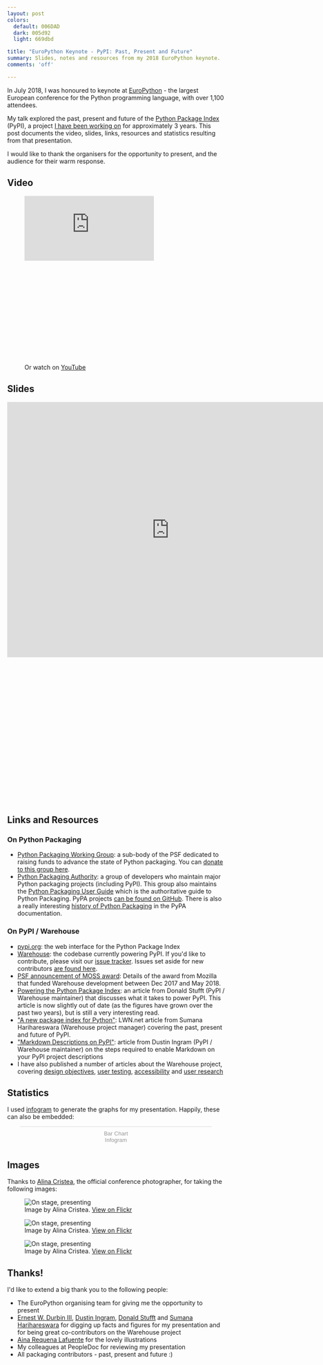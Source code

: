 ```yaml
---
layout: post
colors:
  default: 006DAD
  dark: 005d92
  light: 669dbd

title: "EuroPython Keynote - PyPI: Past, Present and Future"
summary: Slides, notes and resources from my 2018 EuroPython keynote.
comments: 'off'

---
```


In July 2018, I was honoured to keynote at [EuroPython](https://europython.eu/) - the largest European conference for the Python programming language, with over 1,100 attendees.

My talk explored the past, present and future of the [Python Package Index](http://pypi.org) (PyPI), a project [I have been working on](https://whoisnicoleharris.com/warehouse/) for approximately 3 years. This post documents the video, slides, links, resources and statistics resulting from that presentation.

I would like to thank the organisers for the opportunity to present, and the audience for their warm response.

## Video

<figure class="img-figure centered">
    <div class='embed-container' style="padding-bottom: 56.25%">
      <iframe src="https://www.youtube.com/embed/Rps9lHflkCg?rel=0&amp;start=1920&amp;start=1920&amp;end=3740" frameborder="0" allowfullscreen></iframe>
    </div>
    <figcaption>Or watch on <a href="https://www.youtube.com/watch?v=Rps9lHflkCg?rel=0&amp;start=1920&amp;end=3740">YouTube</a></figcaption>
</figure>

## Slides

<div class="embed-container" style="padding-bottom: 66.4%;">
  <iframe src="https://docs.google.com/presentation/d/e/2PACX-1vRw88JQz20Um5wOZhhHVWSSK-LhHUmwm6Ux2IiqFMwg98pZye3NNr8Y62eSsXAmn-EWOYi6pF2gKjQC/embed?start=false&loop=false&delayms=60000"
  frameborder="0" width="750" height="591" allowfullscreen="true" mozallowfullscreen="true" webkitallowfullscreen="true"></iframe>
</div>

## Links and Resources

### On Python Packaging

- [Python Packaging Working Group](https://wiki.python.org/psf/PackagingWG/Charter): a sub-body of the PSF dedicated to raising funds to advance the state of Python packaging. You can [donate to this group here](https://donate.pypi.org).
- [Python Packaging Authority](https://www.pypa.io/): a group of developers who maintain major Python packaging projects (including PyPI). This group also maintains the [Python Packaging User Guide](https://packaging.python.org/) which is the authoritative guide to Python Packaging. PyPA projects [can be found on GitHub](https://github.com/pypa/). There is also a really interesting [history of Python Packaging](https://www.pypa.io/en/latest/history/) in the PyPA documentation.

### On PyPI / Warehouse

- [pypi.org](https://pypi.org): the web interface for the Python Package Index
- [Warehouse](https://github.com/pypa/warehouse): the codebase currently powering PyPI. If you'd like to contribute, please visit our [issue tracker](https://github.com/pypa/warehouse/issues). Issues set aside for new contributors [are found here](https://github.com/pypa/warehouse/issues?q=is%3Aopen+is%3Aissue+label%3A%22good+first+issue%22).
- [PSF announcement of MOSS award](http://pyfound.blogspot.com/2017/11/the-psf-awarded-moss-grant-pypi.html): Details of the award from Mozilla that funded Warehouse development between Dec 2017 and May 2018.
- [Powering the Python Package Index](https://caremad.io/posts/2016/05/powering-pypi/): an article from Donald Stufft (PyPI / Warehouse maintainer) that discusses what it takes to power PyPI. This article is now slightly out of date (as the figures have grown over the past two years), but is still a very interesting read.
- ["A new package index for Python"](https://lwn.net/Articles/751458/): LWN.net article from Sumana Harihareswara (Warehouse project manager) covering the past, present and future of PyPI.
- ["Markdown Descriptions on PyPI"](https://dustingram.com/articles/2018/03/16/markdown-descriptions-on-pypi): article from Dustin Ingram (PyPI / Warehouse maintainer) on the steps required to enable Markdown on your PyPI project descriptions
- I have also published a number of articles about the Warehouse project, covering [design objectives](https://whoisnicoleharris.com/2015/12/31/designing-warehouse-an-overview.html), [user testing](https://whoisnicoleharris.com/2018/03/13/user-testing-warehouse.html), [accessibility](https://whoisnicoleharris.com/2018/05/17/warehouse-accessibility.html) and [user research](https://whoisnicoleharris.com/2018/07/22/pypi-user-research.html)

## Statistics

I used [infogram](https://infogram.com) to generate the graphs for my presentation. Happily, these can also be embedded:

<div class="infogram-embed" data-id="4e7b0b39-4b7c-4cdf-81c6-6c425be6f1a1" data-type="interactive" data-title="Bar Chart"></div><script>!function(e,t,n,s){var i="InfogramEmbeds",o=e.getElementsByTagName(t)[0],d=/^http:/.test(e.location)?"http:":"https:";if(/^\/{2}/.test(s)&&(s=d+s),window[i]&&window[i].initialized)window[i].process&&window[i].process();else if(!e.getElementById(n)){var a=e.createElement(t);a.async=1,a.id=n,a.src=s,o.parentNode.insertBefore(a,o)}}(document,"script","infogram-async","https://e.infogram.com/js/dist/embed-loader-min.js");</script><div style="padding:8px 0;font-family:Arial!important;font-size:13px!important;line-height:15px!important;text-align:center;border-top:1px solid #dadada;margin:0 30px"><a href="https://infogram.com/4e7b0b39-4b7c-4cdf-81c6-6c425be6f1a1" style="color:#989898!important;text-decoration:none!important;" target="_blank">Bar Chart</a><br><a href="https://infogram.com" style="color:#989898!important;text-decoration:none!important;" target="_blank" rel="nofollow">Infogram</a></div>

## Images

Thanks to [Alina Cristea](http://alinacristea.daportfolio.com/), the official conference photographer, for taking the following images:

<figure class="img-figure">
    <img src="/assets/img/europython1.jpg" alt="On stage, presenting"/>
    <figcaption>Image by Alina Cristea. <a href="https://www.flickr.com/photos/alina-cristea/42945165484/in/album-72157697856140041/">View on Flickr</a></figcaption>
</figure>

<figure class="img-figure">
    <img src="/assets/img/europython2.jpg" alt="On stage, presenting"/>
    <figcaption>Image by Alina Cristea. <a href="https://www.flickr.com/photos/alina-cristea/42945163604/in/album-72157697856140041/">View on Flickr</a></figcaption>
</figure>

<figure class="img-figure">
    <img src="/assets/img/europython3.jpg" alt="On stage, presenting"/>
    <figcaption>Image by Alina Cristea. <a href="https://www.flickr.com/photos/alina-cristea/42945162474/in/album-72157697856140041/">View on Flickr</a></figcaption>
</figure>

## Thanks!

I'd like to extend a big thank you to the following people:

- The EuroPython organising team for giving me the opportunity to present
- [Ernest W. Durbin III](https://twitter.com/EWDurbin), [Dustin Ingram](https://twitter.com/di_codes), [Donald Stufft](https://twitter.com/dstufft) and [Sumana Harihareswara](https://twitter.com/brainwane) for digging up facts and figures for my presentation and for being great co-contributors on the Warehouse project
- [Aina Requena Lafuente](https://twitter.com/ainarela) for the lovely illustrations
- My colleagues at PeopleDoc for reviewing my presentation
- All packaging contributors - past, present and future :)
